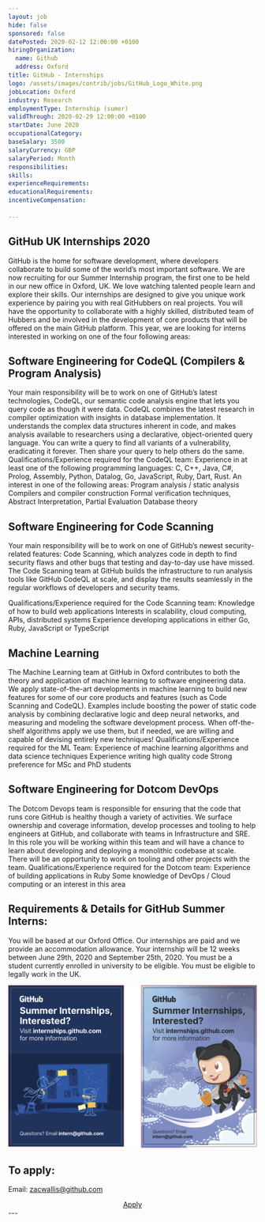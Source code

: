 ```yaml
---
layout: job
hide: false
sponsored: false
datePosted: 2020-02-12 12:00:00 +0100
hiringOrganization:
  name: Github
  address: Oxford
title: GitHub - Internships
logo: /assets/images/contrib/jobs/GitHub_Logo_White.png
jobLocation: Oxford
industry: Research
employmentType: Internship (sumer)
validThrough: 2020-02-29 12:00:00 +0100
startDate: June 2020
occupationalCategory:
baseSalary: 3500
salaryCurrency: GBP
salaryPeriod: Month
responsibilities:
skills:
experienceRequirements:
educationalRequirements:
incentiveCompensation:

---
```


## GitHub UK Internships 2020
GitHub is the home for software development, where developers collaborate to build some of the world’s most important software. We are now recruiting for our Summer Internship program, the first one to be held in our new office in Oxford, UK.
We love watching talented people learn and explore their skills. Our internships are designed to give you unique work experience by pairing you with real GitHubbers on real projects. You will have the opportunity to collaborate with a highly skilled, distributed team of Hubbers and be involved in the development of core products that will be offered on the main GitHub platform.
This year, we are looking for interns interested in working on one of the four following areas:

## Software Engineering for CodeQL (Compilers & Program Analysis)
Your main responsibility will be to work on one of GitHub’s latest technologies, CodeQL, our semantic code analysis engine that lets you query code as though it were data. CodeQL combines the latest research in compiler optimization with insights in database implementation. It understands the complex data structures inherent in code, and makes analysis available to researchers using a declarative, object-oriented query language. You can write a query to find all variants of a vulnerability, eradicating it forever. Then share your query to help others do the same. 
Qualifications/Experience required for the CodeQL team:
Experience in at least one of the following programming languages: C, C++, Java, C#, Prolog, Assembly, Python, Datalog, Go, JavaScript, Ruby, Dart, Rust.
An interest in one of the following areas:
Program analysis / static analysis
Compilers and compiler construction
Formal verification techniques, Abstract Interpretation, Partial Evaluation
Database theory

## Software Engineering for Code Scanning 
Your main responsibility will be to work on one of GitHub’s newest security-related features: Code Scanning, which analyzes code in depth to find security flaws and other bugs that testing and day-to-day use have missed. The Code Scanning team at GitHub builds the infrastructure to run analysis tools like GitHub CodeQL at scale, and display the results seamlessly in the regular workflows of developers and security teams.

Qualifications/Experience required for the Code Scanning team:
Knowledge of how to build web applications
Interests in scalability, cloud computing, APIs, distributed systems
Experience developing applications in either Go, Ruby, JavaScript or TypeScript

## Machine Learning 
The Machine Learning team at GitHub in Oxford contributes to both the theory and application of machine learning to software engineering data. We apply state-of-the-art developments in machine learning to build new features for some of our core products and features (such as Code Scanning and CodeQL).  Examples include boosting the power of static code analysis by combining declarative logic and deep neural networks, and measuring and modeling the software development process. 
When off-the-shelf algorithms apply we use them, but if needed, we are willing and capable of devising entirely new techniques!
Qualifications/Experience required for the ML Team:
Experience of machine learning algorithms and data science techniques
Experience writing high quality code
Strong preference for MSc and PhD students

## Software Engineering for Dotcom DevOps
The Dotcom Devops team is responsible for ensuring that the code that runs core GitHub is healthy though a variety of activities. We surface ownership and coverage information, develop processes and tooling to help engineers at GitHub, and collaborate with teams in Infrastructure and SRE.
In this role you will be working within this team and will have a chance to learn about developing and deploying a monolithic codebase at scale. There will be an opportunity to work on tooling and other projects with the team.
Qualifications/Experience required for the Dotcom team:
Experience of building applications in Ruby
Some knowledge of DevOps / Cloud computing or an interest in this area

## Requirements & Details for GitHub Summer Interns:
You will be based at our Oxford Office. Our internships are paid and we provide an accommodation allowance.
Your internship will be 12 weeks between June 29th, 2020 and September 25th, 2020.
You must be a student currently enrolled in university to be eligible.
You must be eligible to legally work in the UK.

![GitHub internship poster](/assets/images/contrib/jobs/GitHub_Poster.png)

## To apply:
Email: zacwallis@github.com
<div class="to-apply" style="text-align: center">
  <a class="btn btn--dark" style="margin: 20px" href="mailto:zacwallis@github.com">
    Apply
  </a>
</div>
---
